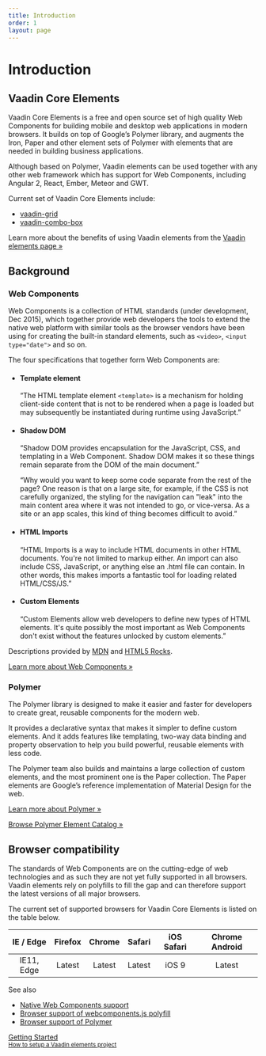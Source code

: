 ```yaml
---
title: Introduction
order: 1
layout: page
---
```


# Introduction

## Vaadin Core Elements

Vaadin Core Elements is a free and open source set of high quality Web Components for building mobile and desktop web applications in modern browsers. It builds on top of Google’s Polymer library, and augments the Iron, Paper and other element sets of Polymer with elements that are needed in building business applications.

Although based on Polymer, Vaadin elements can be used together with any other web framework which has support for Web Components, including Angular 2, React, Ember, Meteor and GWT.

Current set of Vaadin Core Elements include:

 - [vaadin-grid](https://github.com/vaadin/vaadin-grid)
 - [vaadin-combo-box](https://github.com/vaadin/vaadin-combo-box)

Learn more about the benefits of using Vaadin elements from the [Vaadin elements page »](https://vaadin.com/elements)

## Background

### Web Components

Web Components is a collection of HTML standards (under development, Dec 2015), which together provide web developers the tools to extend the native web platform with similar tools as the browser vendors have been using for creating the built-in standard elements, such as `<video>`, `<input type="date">` and so on.

The four specifications that together form Web Components are:

- #### Template element
  “The HTML template element `<template>` is a mechanism for holding client-side content that is not to be rendered when a page is loaded but may subsequently be instantiated during runtime using JavaScript.”

- #### Shadow DOM
  “Shadow DOM provides encapsulation for the JavaScript, CSS, and templating in a Web Component. Shadow DOM makes it so these things remain separate from the DOM of the main document.”

  “Why would you want to keep some code separate from the rest of the page? One reason is that on a large site, for example, if the CSS is not carefully organized, the styling for the navigation can "leak" into the main content area where it was not intended to go, or vice-versa. As a site or an app scales, this kind of thing becomes difficult to avoid.”

- #### HTML Imports
  “HTML Imports is a way to include HTML documents in other HTML documents. You're not limited to markup either. An import can also include CSS, JavaScript, or anything else an .html file can contain. In other words, this makes imports a fantastic tool for loading related HTML/CSS/JS.”

- #### Custom Elements
  “Custom Elements allow web developers to define new types of HTML elements. It's quite possibly the most important as Web Components don't exist without the features unlocked by custom elements.”

Descriptions provided by [MDN](https://developer.mozilla.org/en-US/) and [HTML5 Rocks](http://www.html5rocks.com/en/).

[Learn more about Web Components »](http://webcomponents.org)

### Polymer

The Polymer library is designed to make it easier and faster for developers to create great, reusable components for the modern web.

It provides a declarative syntax that makes it simpler to define custom elements. And it adds features like templating, two-way data binding and property observation to help you build powerful, reusable elements with less code.

The Polymer team also builds and maintains a large collection of custom elements, and the most prominent one is the Paper collection. The Paper elements are Google’s reference implementation of Material Design for the web.

[Learn more about Polymer »](https://www.polymer-project.org)

[Browse Polymer Element Catalog »](https://elements.polymer-project.org)

## Browser compatibility

The standards of Web Components are on the cutting-edge of web technologies and as such they are not yet fully supported in all browsers. Vaadin elements rely on polyfills to fill the gap and can therefore support the latest versions of all major browsers.

The current set of supported browsers for Vaadin Core Elements is listed on the table below.

| IE / Edge | Firefox | Chrome | Safari | iOS Safari | Chrome Android |
| :---------: | :---------: | :---------: | :---------: | :---------: | :---------: |
| IE11, Edge| Latest | Latest | Latest | iOS 9 | Latest

See also

 - [Native Web Components support](http://webcomponents.org/)
 - [Browser support of webcomponents.js polyfill](https://github.com/WebComponents/webcomponentsjs#browser-support)
 - [Browser support of Polymer](https://www.polymer-project.org/1.0/resources/compatibility.html)


<!-- Assumes .w-arrow-button and .blue class names from vaadin.com theme. Will fallback to a plain link. -->
<a href="elements-getting-started.html" class="w-arrow-button blue" style="display: inline-block">
  Getting Started<br />
  <small>How to setup a Vaadin elements project</small>
</a>
